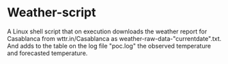 # Weather-script
A Linux shell script that on execution downloads the weather report for Casablanca from wttr.in/Casablanca as weather-raw-data-"currentdate".txt. 
And adds to the table on the log file "poc.log" the observed temperature and forecasted temperature.

